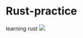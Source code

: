# Rust-practice
learning rust
![](https://img.shields.io/badge/Code-Rust-informational?style=flat&logo=rust&color=red)

